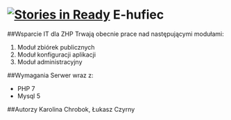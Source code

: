 [![Stories in Ready](https://badge.waffle.io/Dreadnoth/E-hufiec.png?label=ready&title=Ready)](https://waffle.io/Dreadnoth/E-hufiec?utm_source=badge)
E-hufiec
==========

##Wsparcie IT dla ZHP
Trwają obecnie prace nad następującymi modułami:
1. Moduł zbiórek publicznych
2. Moduł konfiguracji aplikacji
3. Moduł administracyjny

##Wymagania
Serwer wraz z:
* PHP 7
* Mysql 5

##Autorzy
Karolina Chrobok, Łukasz Czyrny